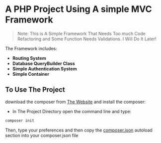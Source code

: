 # A PHP Project Using A simple MVC Framework

> Note: This is A Simple Framework That Needs Too much Code Refactoring and 
> Some Function Needs Validations.
> I Will Do It Later!
 
The Framework includes:

- **Routing System**
- **Database QueryBuilder Class**
- **Simple Authentication System**
- **Simple Container**

## To Use The Project

download the composer from [The Website](https://getcomposer.org/) and install the composer:

- In The Project Directory open the command line and type:
```bash
composer init
```
Then, type your preferences and then copy the [composer.json](https://github.com/AhmedElazony/php-mvc-project/blob/main/composer.json) autoload section into your composer.json file
